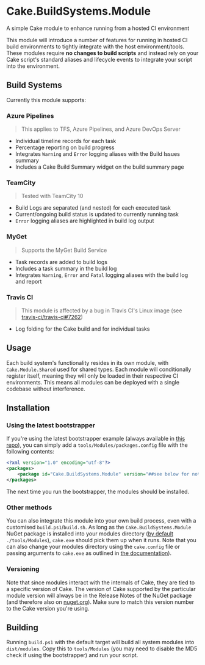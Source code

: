 # Cake.BuildSystems.Module

A simple Cake module to enhance running from a hosted CI environment

This module will introduce a number of features for running in hosted CI build environments to tightly integrate with the host environment/tools. These modules require **no changes to build scripts** and instead rely on your Cake script's standard aliases and lifecycle events to integrate your script into the environment.

## Build Systems

Currently this module supports:

### Azure Pipelines

> This applies to TFS, Azure Pipelines, and Azure DevOps Server

- Individual timeline records for each task
- Percentage reporting on build progress
- Integrates `Warning` and `Error` logging aliases with the Build Issues summary
- Includes a Cake Build Summary widget on the build summary page

### TeamCity

> Tested with TeamCity 10

- Build Logs are separated (and nested) for each executed task
- Current/ongoing build status is updated to currently running task
- `Error` logging aliases are highlighted in build log output

### MyGet

> Supports the MyGet Build Service

- Task records are added to build logs
- Includes a task summary in the build log
- Integrates `Warning`, `Error` and `Fatal` logging aliases with the build log and report 

### Travis CI

> This module is affected by a bug in Travis CI's Linux image (see [travis-ci/travis-ci#7262](https://github.com/travis-ci/travis-ci/issues/7262))

- Log folding for the Cake build and for individual tasks

## Usage

Each build system's functionality resides in its own module, with `Cake.Module.Shared` used for shared types. Each module will conditionally register itself, meaning they will only be loaded in their respective CI environments. This means all modules can be deployed with a single codebase without interference.

## Installation

### Using the latest bootstrapper

If you're using the latest bootstrapper example (always available in [this repo](https://github.com/cake-build/resources)), you can simply add a `tools/Modules/packages.config` file with the following contents:

```xml
<?xml version="1.0" encoding="utf-8"?>
<packages>
    <package id="Cake.BuildSystems.Module" version="##see below for note on versioning##" />
</packages>
```

The next time you run the bootstrapper, the modules should be installed.

### Other methods

You can also integrate this module into your own build process, even with a customised `build.ps1`/`build.sh`. As long as the `Cake.BuildSystems.Module` NuGet package is installed into your modules directory ([by default](http://cakebuild.net/docs/fundamentals/default-configuration-values) `./tools/Modules`), `cake.exe` should pick them up when it runs. Note that you can also change your modules directory using the `cake.config` file or passing arguments to `cake.exe` as outlined in [the documentation](http://cakebuild.net/docs/fundamentals/configuration)).

### Versioning

Note that since modules interact with the internals of Cake, they are tied to a specific version of Cake. The version of Cake supported by the particular module version will always be in the Release Notes of the NuGet package (and therefore also on [nuget.org](https://nuget.org/packages/Cake.BuildSystems.Module/)). Make sure to match this version number to the Cake version you're using.

## Building

Running `build.ps1` with the default target will build all system modules into `dist/modules`. Copy this to `tools/Modules` (you may need to  disable the MD5 check if using the bootstrapper) and run your script.